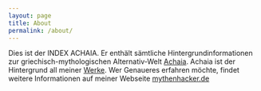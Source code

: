 ```yaml
---
layout: page
title: About
permalink: /about/
---
```


Dies ist der INDEX ACHAIA. Er enthält sämtliche Hintergrundinformationen zur griechisch-mythologischen Alternativ-Welt [Achaia](/achaia/). Achaia ist der Hintergrund all meiner [Werke](/werke/). Wer Genaueres erfahren möchte, findet weitere Informationen auf meiner Webseite [mythenhacker.de](/https://mythenhacker.de/)
